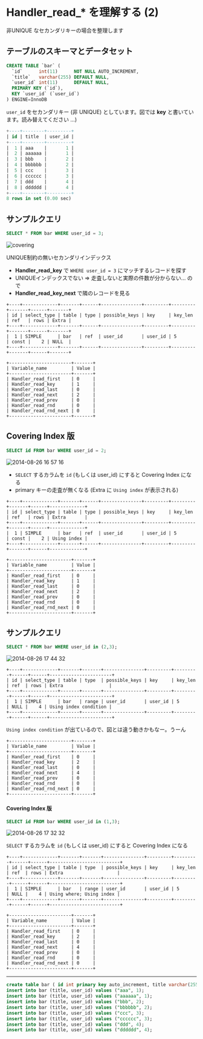 # Handler_read_* を理解する (2)

非UNIQUE なセカンダリキーの場合を整理します

## テーブルのスキーマとデータセット

```sql
CREATE TABLE `bar` (
  `id`      int(11)      NOT NULL AUTO_INCREMENT,
  `title`   varchar(255) DEFAULT NULL,
  `user_id` int(11)      DEFAULT NULL,
  PRIMARY KEY (`id`),
  KEY `user_id` (`user_id`)  
) ENGINE=InnoDB
```

`user_id` をセカンダリキー (非 UNIQUE) としています。図では **key** と書いています。読み替えてください ...)

```sql
+----+--------+---------+
| id | title  | user_id |
+----+--------+---------+
|  1 | aaa    |       1 |
|  2 | aaaaaa |       1 |
|  3 | bbb    |       2 |
|  4 | bbbbbb |       2 |
|  5 | ccc    |       3 |
|  6 | cccccc |       3 |
|  7 | ddd    |       4 |
|  8 | dddddd |       4 |
+----+--------+---------+
8 rows in set (0.00 sec)
```

## サンプルクエリ

```sql
SELECT * FROM bar WHERE user_id = 3;
```

![covering](https://cloud.githubusercontent.com/assets/172456/4042027/c74ed422-2cfe-11e4-8b86-ac8bae3819e7.png)

UNIQUE制約の無いセカンダリインデックス

 * **Handler_read_key** で `WHERE user_id = 3` にマッチするレコードを探す
 * UNIQUEインデックスでない => 走査しないと実際の件数が分からない... ので
 * **Handler_read_key_next** で隣のレコードを見る

```
+----+-------------+-------+------+---------------+---------+---------+-------+------+-------+
| id | select_type | table | type | possible_keys | key     | key_len | ref   | rows | Extra |
+----+-------------+-------+------+---------------+---------+---------+-------+------+-------+
|  1 | SIMPLE      | bar   | ref  | user_id       | user_id | 5       | const |    2 | NULL  |
+----+-------------+-------+------+---------------+---------+---------+-------+------+-------+
```

```
+-----------------------+-------+
| Variable_name         | Value |
+-----------------------+-------+
| Handler_read_first    | 0     |
| Handler_read_key      | 1     |
| Handler_read_last     | 0     |
| Handler_read_next     | 2     |
| Handler_read_prev     | 0     |
| Handler_read_rnd      | 0     |
| Handler_read_rnd_next | 0     |
+-----------------------+-------+
```

## Covering Index 版

```sql
SELECT id FROM bar WHERE user_id = 2;
```

![2014-08-26 16 57 16](https://cloud.githubusercontent.com/assets/172456/4042028/c761a336-2cfe-11e4-9126-3785e8c8b00e.png)

 * `SELECT` するカラムを `id` (もしくは user_id) にすると Covering Index になる
 * primary キーの走査が無くなる (Extra に `Using index` が表示される)

```
+----+-------------+-------+------+---------------+---------+---------+-------+------+-------------+
| id | select_type | table | type | possible_keys | key     | key_len | ref   | rows | Extra       |
+----+-------------+-------+------+---------------+---------+---------+-------+------+-------------+
|  1 | SIMPLE      | bar   | ref  | user_id       | user_id | 5       | const |    2 | Using index |
+----+-------------+-------+------+---------------+---------+---------+-------+------+-------------+
```

```
+-----------------------+-------+
| Variable_name         | Value |
+-----------------------+-------+
| Handler_read_first    | 0     |
| Handler_read_key      | 1     |
| Handler_read_last     | 0     |
| Handler_read_next     | 2     |
| Handler_read_prev     | 0     |
| Handler_read_rnd      | 0     |
| Handler_read_rnd_next | 0     |
+-----------------------+-------+
```

## サンプルクエリ

```sql
SELECT * FROM bar WHERE user_id in (2,3);
```

![2014-08-26 17 44 32](https://cloud.githubusercontent.com/assets/172456/4042030/c766f444-2cfe-11e4-96fd-03df121bf50c.png)

```
+----+-------------+-------+-------+---------------+---------+---------+------+------+-----------------------+
| id | select_type | table | type  | possible_keys | key     | key_len | ref  | rows | Extra                 |
+----+-------------+-------+-------+---------------+---------+---------+------+------+-----------------------+
|  1 | SIMPLE      | bar   | range | user_id       | user_id | 5       | NULL |    4 | Using index condition |
+----+-------------+-------+-------+---------------+---------+---------+------+------+-----------------------+
```

`Using index condition` が出ているので、図とは違う動きかもなー。うーん

```
+-----------------------+-------+
| Variable_name         | Value |
+-----------------------+-------+
| Handler_read_first    | 0     |
| Handler_read_key      | 2     |
| Handler_read_last     | 0     |
| Handler_read_next     | 4     |
| Handler_read_prev     | 0     |
| Handler_read_rnd      | 0     |
| Handler_read_rnd_next | 0     |
+-----------------------+-------+
```

#### Covering Index 版

```sql
SELECT id FROM bar WHERE user_id in (1,3);
```

![2014-08-26 17 32 32](https://cloud.githubusercontent.com/assets/172456/4042029/c76505f8-2cfe-11e4-89a9-ac31e16d604d.png)

`SELECT` するカラムを `id` (もしくは user_id) にすると Covering Index になる

```
+----+-------------+-------+-------+---------------+---------+---------+------+------+--------------------------+
| id | select_type | table | type  | possible_keys | key     | key_len | ref  | rows | Extra                    |
+----+-------------+-------+-------+---------------+---------+---------+------+------+--------------------------+
|  1 | SIMPLE      | bar   | range | user_id       | user_id | 5       | NULL |    4 | Using where; Using index |
+----+-------------+-------+-------+---------------+---------+---------+------+------+--------------------------+
```

```
+-----------------------+-------+
| Variable_name         | Value |
+-----------------------+-------+
| Handler_read_first    | 0     |
| Handler_read_key      | 2     |
| Handler_read_last     | 0     |
| Handler_read_next     | 4     |
| Handler_read_prev     | 0     |
| Handler_read_rnd      | 0     |
| Handler_read_rnd_next | 0     |
+-----------------------+-------+
```

----

```sql
create table bar ( id int primary key auto_increment, title varchar(255), user_id int, key(user_id));
insert into bar (title, user_id) values ("aaa", 1);
insert into bar (title, user_id) values ("aaaaaa", 1);
insert into bar (title, user_id) values ("bbb", 2);
insert into bar (title, user_id) values ("bbbbbb", 2);
insert into bar (title, user_id) values ("ccc", 3);
insert into bar (title, user_id) values ("cccccc", 3);
insert into bar (title, user_id) values ("ddd", 4);
insert into bar (title, user_id) values ("dddddd", 4); 
```
